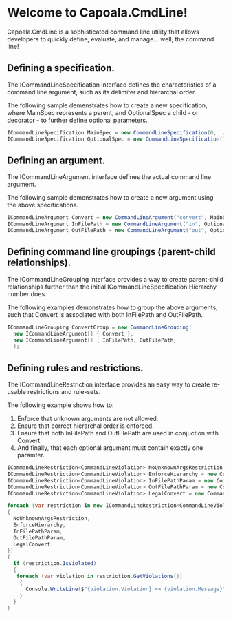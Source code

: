 # Welcome to Capoala.CmdLine!

Capoala.CmdLine is a sophisticated command line utility that allows developers to quickly define, evaluate, and manage... well, the command line!

## Defining a specification. 

The ICommandLineSpecification interface defines the characteristics of a command line argument, such as its delimiter and hierarchal order.

The following sample demenstrates how to create a new specification, where MainSpec represents a parent, and OptionalSpec a child - or decorator - to further define optional parameters.

```csharp
ICommandLineSpecification MainSpec = new CommandLineSpecification(0, '/');
ICommandLineSpecification OptionalSpec = new CommandLineSpecification(1, '-');
```

## Defining an argument. 

The ICommandLineArgument interface defines the actual command line argument.

The following sample demenstrates how to create a new argument using the above specifications.

```csharp
ICommandLineArgument Convert = new CommandLineArgument("convert", MainSpec);
ICommandLineArgument InFilePath = new CommandLineArgument("in", OptionalSpec);
ICommandLineArgument OutFilePath = new CommandLineArgument("out", OptionalSpec);
```

## Defining command line groupings (parent-child relationships).

The ICommandLineGrouping interface provides a way to create parent-child relationships further than the initial ICommandLineSpecification.Hierarchy number does.

The following examples demonstrates how to group the above arguments, such that Convert is associated with both InFilePath and OutFilePath.

```csharp
ICommandLineGrouping ConvertGroup = new CommandLineGrouping(
  new ICommandLineArgument[] { Convert },
  new ICommandLineArgument[] { InFilePath, OutFilePath}
  );
```


## Defining rules and restrictions.

The ICommandLineRestriction<T> interface provides an easy way to create re-usable restrictions and rule-sets. 

The following example shows how to:

1. Enforce that unknown arguments are not allowed.
2. Ensure that correct hierarchal order is enforced.
3. Ensure that both InFilePath and OutFilePath are used in conjuction with Convert.
4. And finally, that each optional argument must contain exactly one paramter. 

```csharp
ICommandLineRestriction<CommandLineViolation> NoUnknownArgsRestriction = new CommandLineRestrictions.UnknownArgumentRestriction();
ICommandLineRestriction<CommandLineViolation> EnforceHierarchy = new CommandLineRestrictions.HierarchyRestriction();
ICommandLineRestriction<CommandLineViolation> InFilePathParam = new CommandLineRestrictions.ParameterCountRestriction(1, 1, InFilePath);
ICommandLineRestriction<CommandLineViolation> OutFilePathParam = new CommandLineRestrictions.ParameterCountRestriction(1, 1, OutFilePath);
ICommandLineRestriction<CommandLineViolation> LegalConvert = new CommandLineRestrictions.LegalArguments(ConvertGroup);

foreach (var restriction in new ICommandLineRestriction<CommandLineViolation>[] 
{
  NoUnknownArgsRestriction,
  EnforceHierarchy,
  InFilePathParam,
  OutFilePathParam,
  LegalConvert
})
{
  if (restriction.IsViolated)
  {
   foreach (var violation in restriction.GetViolations())
    {
      Console.WriteLine($"{violation.Violation} => {violation.Message}");
    }
  }
}

```






